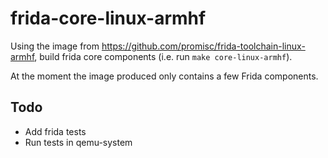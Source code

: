 # frida-core-linux-armhf

Using the image from https://github.com/promisc/frida-toolchain-linux-armhf, build frida core components (i.e. run `make core-linux-armhf`).

At the moment the image produced only contains a few Frida components.

## Todo
* Add frida tests
* Run tests in qemu-system
